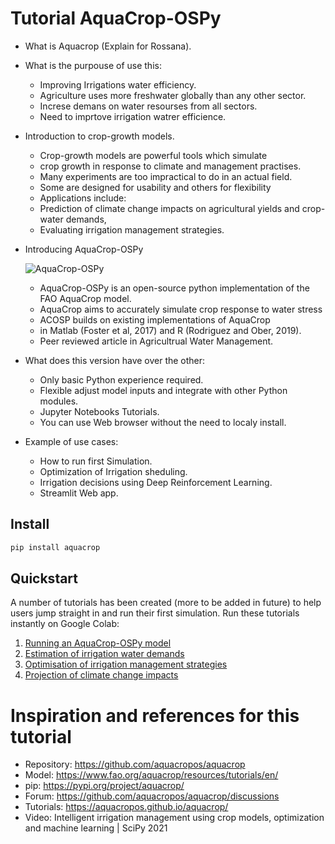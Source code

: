 # Tutorial AquaCrop-OSPy

* What is Aquacrop (Explain for Rossana).


* What is the purpouse of use this:
    * Improving Irrigations water efficiency.
    * Agriculture uses more freshwater globally than any other sector.
    * Increse demans on water resourses from all sectors.
    * Need to imprtove irrigation watrer efficience. 

* Introduction to crop-growth models.
    * Crop-growth models are powerful tools which simulate
    * crop growth in response to climate and management practises.
    * Many experiments are too impractical to do in an actual field.
    * Some are designed for usability and others for flexibility
    * Applications include:
    * Prediction of climate change impacts on agricultural yields and crop-water demands,
    * Evaluating irrigation management strategies.

* Introducing AquaCrop-OSPy

    ![AquaCrop-OSPy](https://pypi.org/project/aquacrop/)

	* AquaCrop-OSPy is an open-source python implementation of the FAO AquaCrop model.
	* AquaCrop aims to accurately simulate crop response to water stress
	* ACOSP builds on existing implementations of AquaCrop
	* in Matlab (Foster et al, 2017) and R (Rodriguez and Ober, 2019).
	* Peer reviewed article in Agricultrual Water Management.



* What does this version have over the other:
	* Only basic Python experience required.
	* Flexible adjust model inputs and integrate with other Python modules.
	* Jupyter Notebooks Tutorials.
	* You can use Web browser without the need to localy install.

* Example of use cases: 
    * How to run first Simulation.
    * Optimization of Irrigation sheduling.
    * Irrigation decisions using Deep Reinforcement Learning.
    * Streamlit Web app.

## Install

```bash
pip install aquacrop
```


## Quickstart

A number of tutorials has been created (more to be added in future) to help users jump straight in and run their first simulation. Run these tutorials instantly on Google Colab:

1.  <a href=https://colab.research.google.com/github/aquacropos/aquacrop/blob/master/docs/notebooks/AquaCrop_OSPy_Notebook_1.ipynb>Running an AquaCrop-OSPy model</a>
2.  <a href=https://colab.research.google.com/github/aquacropos/aquacrop/blob/master/docs/notebooks/AquaCrop_OSPy_Notebook_2.ipynb>Estimation of irrigation water demands</a>
3.  <a href=https://colab.research.google.com/github/aquacropos/aquacrop/blob/master/docs/notebooks/AquaCrop_OSPy_Notebook_3.ipynb>Optimisation of irrigation management strategies</a>
4.  <a href=https://colab.research.google.com/github/aquacropos/aquacrop/blob/master/docs/notebooks/AquaCrop_OSPy_Notebook_4.ipynb>Projection of climate change impacts</a>



# Inspiration and references for this tutorial

- Repository: https://github.com/aquacropos/aquacrop
- Model: https://www.fao.org/aquacrop/resources/tutorials/en/
- pip: https://pypi.org/project/aquacrop/
- Forum: https://github.com/aquacropos/aquacrop/discussions
- Tutorials: https://aquacropos.github.io/aquacrop/
- Video: Intelligent irrigation management using crop models, optimization and machine learning | SciPy 2021

